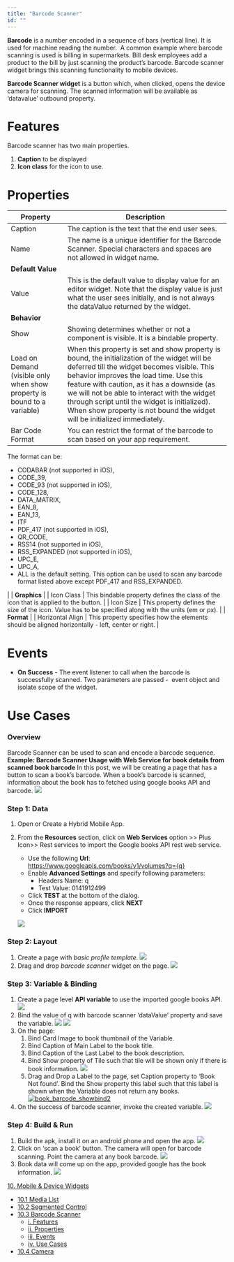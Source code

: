 ```yaml
---
title: "Barcode Scanner"
id: ""
---
```


**Barcode** is a number encoded in a sequence of bars (vertical line). It is used for machine reading the number.  A common example where barcode scanning is used is billing in supermarkets. Bill desk employees add a product to the bill by just scanning the product’s barcode. Barcode scanner widget brings this scanning functionality to mobile devices.

**Barcode Scanner widget** is a button which, when clicked, opens the device camera for scanning. The scanned information will be available as ‘datavalue’ outbound property.

# Features

Barcode scanner has two main properties.

1. **Caption** to be displayed
2. **Icon class** for the icon to use.

# Properties

| **Property** | **Description** |
| --- | --- |
| Caption | The caption is the text that the end user sees. |
| Name | The name is a unique identifier for the Barcode Scanner. Special characters and spaces are not allowed in widget name. |
| **Default Value** |
| Value | This is the default value to display value for an editor widget. Note that the display value is just what the user sees initially, and is not always the dataValue returned by the widget. |
| **Behavior** |
| Show | Showing determines whether or not a component is visible. It is a bindable property. |
| Load on Demand (visible only when show property is bound to a variable) | When this property is set and show property is bound, the initialization of the widget will be deferred till the widget becomes visible. This behavior improves the load time. Use this feature with caution, as it has a downside (as we will not be able to interact with the widget through script until the widget is initialized). When show property is not bound the widget will be initialized immediately. |
| Bar Code Format | You can restrict the format of the barcode to scan based on your app requirement.
The format can be:

- CODABAR (not supported in iOS),
- CODE\_39,
- CODE\_93 (not supported in iOS),
- CODE\_128,
- DATA\_MATRIX,
- EAN\_8,
- EAN\_13,
- ITF
- PDF\_417 (not supported in iOS),
- QR\_CODE,
- RSS14 (not supported in iOS),
- RSS\_EXPANDED (not supported in iOS),
- UPC\_E,
- UPC\_A,
- ALL is the default setting. This option can be used to scan any barcode format listed above except PDF\_417 and RSS\_EXPANDED.

 |
| **Graphics** |
| Icon Class | This bindable property defines the class of the icon that is applied to the button. |
| Icon Size | This property defines the size of the icon. Value has to be specified along with the units (em or px). |
| **Format** |
| Horizontal Align | This property specifies how the elements should be aligned horizontally - left, center or right. |

# Events

- **On Success** - The event listener to call when the barcode is successfully scanned. Two parameters are passed -  event object and isolate scope of the widget.

# Use Cases

### Overview

Barcode Scanner can be used to scan and encode a barcode sequence. **Example: Barcode Scanner Usage with Web Service for book details from scanned book barcode** In this post, we will be creating a page that has a button to scan a book’s barcode. When a book’s barcode is scanned, information about the book has to fetched using google books API and barcode. [![](./assets/book_barcode_run3.png)](./assets/book_barcode_run3.png)

### Step 1: Data

1. Open or Create a Hybrid Mobile App.
2. From the **Resources** section, click on **Web Services** option >> Plus Icon>> Rest services to import the Google books API rest web service.
    
    - Use the following **Url**: https://www.googleapis.com/books/v1/volumes?q={q}
    - Enable **Advanced Settings** and specify following parameters:
        - Headers Name: q
        - Test Value: 0141912499
    - Click **TEST** at the bottom of the dialog.
    - Once the response appears, click **NEXT**
    - Click **IMPORT**
    
    [![](./assets/book_barcode_service.png)](./assets/book_barcode_service.png)

### Step 2: Layout

1. Create a page with _basic profile template_. [![](./assets/book_barcode_template.png)](./assets/book_barcode_template.png)
2. Drag and drop _barcode scanner_ widget on the page. [![](./assets/book_barcode_design.png)](./assets/book_barcode_design.png)

### Step 3: Variable & Binding

1. Create a page level **API variable** to use the imported google books API. [![](./assets/book_barcode_sv.png)](./assets/book_barcode_sv.png)
2. Bind the value of q with barcode scanner ‘dataValue’ property and save the variable. [![](./assets/book_barcode_svdata.png)](./assets/book_barcode_svdata.png) [![](./assets/book_barcode_svdatabind.png)](./assets/book_barcode_svdatabind.png)
3. On the page:
    1. Bind Card Image to book thumbnail of the Variable.
    2. Bind Caption of Main Label to the book title.
    3. Bind Caption of the Last Label to the book description.
    4. Bind Show property of Tile such that tile will be shown only if there is book information. [![](./assets/book_barcode_showbind.png)](./assets/book_barcode_showbind.png)
    5. Drag and Drop a Label to the page, set Caption property to ‘Book Not found’. Bind the Show property this label such that this label is shown when the Variable does not return any books. [![book_barcode_showbind2](./assets/book_barcode_showbind2.png)](./assets/book_barcode_showbind2.png)
4. On the success of barcode scanner, invoke the created variable. [![](./assets/book_barcode_event.png)](./assets/book_barcode_event.png)

### Step 4: Build & Run

1. Build the apk, install it on an android phone and open the app. [![](./assets/book_barcode_run1.png)](./assets/book_barcode_run1.png)
2. Click on ‘scan a book’ button. The camera will open for barcode scanning. Point the camera at any book barcode. [![](./assets/book_barcode_run2.png)](./assets/book_barcode_run2.png)
3. Book data will come up on the app, provided google has the book information. [![](./assets/book_barcode_run3.png)](./assets/book_barcode_run3.png)

[10\. Mobile & Device Widgets](/learn/app-development/widgets/widget-library/#mobile)

- [10.1 Media List](/learn/app-development/widgets/mobile-widgets/media-list/)
- [10.2 Segmented Control](/learn/app-development/widgets/mobile-widgets/segmented-control/)
- [10.3 Barcode Scanner](/learn/app-development/widgets/mobile-widgets/barcode-scanner/)
    - [i. Features](#features)
    - [ii. Properties](#properties)
    - [iii. Events](#events)
    - [iv. Use Cases](#use-cases)
- [10.4 Camera](/learn/app-development/widgets/mobile-widgets/camera/)
